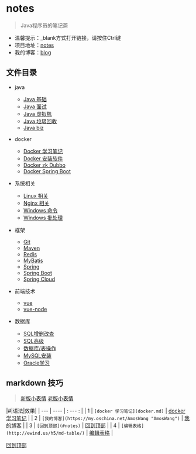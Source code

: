 # notes
> Java程序员的笔记斋
- 温馨提示：_blank方式打开链接，请按住Ctrl键
- 项目地址：[notes](https://amoswang0626.github.io/notes/)
- 我的博客：[blog](https://my.oschina.net/AmosWang)

## 文件目录

- java
  - [Java 基础](java/java.md)
  - [Java 面试](java/java-interview.md)
  - [Java 虚拟机](java/java-jvm.md)
  - [Java 垃圾回收](java/java-gc.md)
  - [Java biz](java/java-biz.md)

- docker
  - [Docker 学习笔记](docker/docker.md)
  - [Docker 安装软件](docker/docker-soft.md)
  - [Docker zk Dubbo](docker/docker-zk-dubbo.md)
  - [Docker Spring Boot](docker/docker-spring-boot.md)

- 系统相关
  - [Linux 相关](system/linux.md)
  - [Nginx 相关](system/nginx.md)
  - [Windows 命令](system/windows-cmd.md)
  - [Windows 批处理](system/windows-bat.md)

- 框架
  - [Git](/frame/git.md)
  - [Maven](/frame/maven.md)
  - [Redis](/frame/redis.md)
  - [MyBatis](/frame/mybatis.md)
  - [Spring](/frame/spring.md)
  - [Spring Boot](/frame/spring-boot.md)
  - [Spring Cloud](/frame/spring-cloud.md)

- 前端技术
  - [vue](/front/vue.md)
  - [vue-node](/front/vue-node.md)

- 数据库
  - [SQL增删改查](/db/sql-crud.md)
  - [SQL高级](/db/sql-advanced.md)
  - [数据库/表操作](/db/db-operate.md)
  - [MySQL安装](/db/mysql-install.md)
  - [Oracle学习](/db/oracle.md)

## markdown 技巧
> [新版小表情](https://github.com/caiyongji/emoji-list) [老版小表情](https://www.webpagefx.com/tools/emoji-cheat-sheet/)

|#|语法|效果|
| --- | ---- | : --- : |
| 1 | `[docker 学习笔记](docker.md)` | [docker 学习笔记](docker/docker.md) |
| 2 | `[我的博客](https://my.oschina.net/AmosWang "AmosWang")` | [我的博客](https://my.oschina.net/AmosWang "AmosWang") |
| 3 | `[回到顶部](#notes)` | [回到顶部](#notes) |
| 4 | `[编辑表格](http://ewind.us/h5/md-table/)` | [编辑表格](http://ewind.us/h5/md-table/) |

[回到顶部](#notes)
